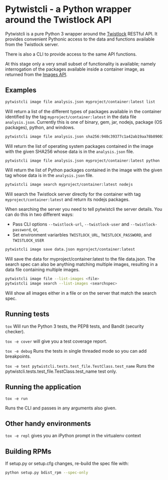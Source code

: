 # Pytwistcli - a Python wrapper around the Twistlock API

Pytwistcli is a pure Python 3 wrapper around the [Twistlock] RESTful API. It
provides convenient Pythonic access to the data and functions available
from the Twistlock server.

There is also a CLI to provide access to the same API functions.

At this stage only a very small subset of functionality is available;
namely interrogation of the packages available inside a container image,
as returned from the [Images API].

[Twistlock]: https://www.twistlock.com/
[Images API]: https://docs.twistlock.com/docs/latest/api/api_reference.html#images_get

## Examples

 ```sh
 pytwistcli image file analysis.json myproject/container:latest list
 ```

 Will return a list of the different types of packages available in the
 container identified by the tag `myproject/container:latest` in the
 data file `analysis.json`. Currently this is one of binary, gem, jar,
 nodejs, package (OS packages), python, and windows.

 ```sh
 pytwistcli image file analysis.json sha256:940c39377c1a42ab19aa78b890037092aefd17edacd7ec135b1abb6876ad011a packages
 ```

 Will return the list of operating system packages contained in the
 image with the given SHA256 whose data is in the `analysis.json` file.

 ```sh
 pytwistcli image file analysis.json myproject/container:latest python
 ```

 Will return the list of Python packages contained in the image with the
 given tag whose data is in the `analysis.json` file.

 ```sh
 pytwistcli image search myproject/container:latest nodejs
 ```

 Will search the Twistlock server directly for the container with tag `myproject/container:latest` and return its nodejs packages.

When searching the server you need to tell pytwistcli the server
details. You can do this in two different ways:

 - Pass CLI options `--twistlock-url`, `--twistlock-user` and
   `--twistlock-password`, or,
 - Set environment variarbles `TWISTLOCK_URL`, `TWISTLOCK_PASSWORD`, and
   `TWISTLOCK_USER`

 ```sh
 pytwistcli image save data.json myproject/container:latest
 ```

 Will save the data for myproject/container:latest to the file
 data.json. The search spec can also be anything matching multiple
 images, resulting in a data file containing multiple images.

 ```sh
 pytwistcli image file --list-images <file>
 pytwistcli image search --list-images <searchspec>
 ```

 Will show all images either in a file or on the server that match the
 search spec.


## Running tests
`tox`
Will run the Python 3 tests, the PEP8 tests, and Bandit (security
checker).

`tox -e cover`
will give you a test coverage report.

`tox -e debug`
Runs the tests in single threaded mode so you can add breakpoints.

`tox -e test pytwistcli.tests.test_file.TestClass.test_name`
Runs the pytwistcli.tests.test_file.TestClass.test_name test only.

## Running the application
`tox -e run`

Runs the CLI and passes in any arguments also given.

## Other handy environments
`tox -e repl`
gives you an iPython prompt in the virtualenv context

## Building RPMs
If setup.py or setup.cfg changes, re-build the spec file with:

```sh
python setup.py bdist_rpm --spec-only
```

